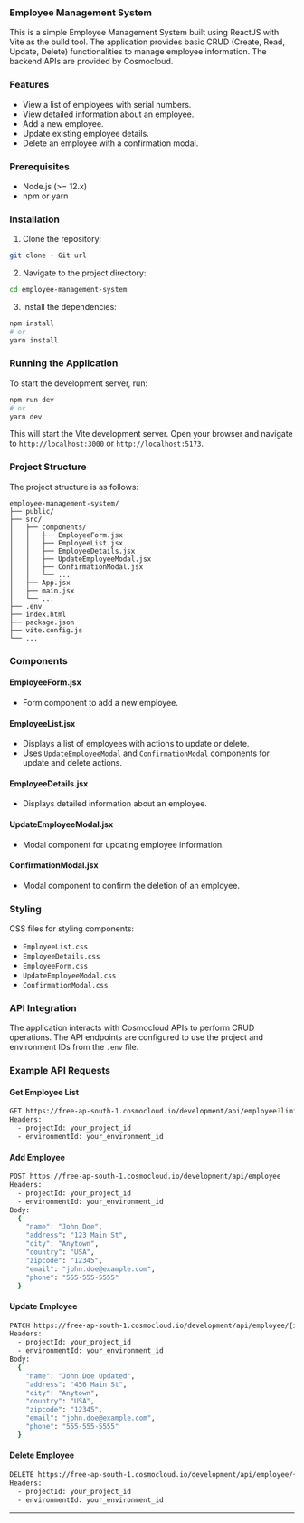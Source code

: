 ### Employee Management System

This is a simple Employee Management System built using ReactJS with Vite as the build tool. The application provides basic CRUD (Create, Read, Update, Delete) functionalities to manage employee information. The backend APIs are provided by Cosmocloud.

### Features

- View a list of employees with serial numbers.
- View detailed information about an employee.
- Add a new employee.
- Update existing employee details.
- Delete an employee with a confirmation modal.

### Prerequisites

- Node.js (>= 12.x)
- npm or yarn

### Installation

1. Clone the repository:

```bash
git clone - Git url
```

2. Navigate to the project directory:

```bash
cd employee-management-system
```

3. Install the dependencies:

```bash
npm install
# or
yarn install
```

### Running the Application

To start the development server, run:

```bash
npm run dev
# or
yarn dev
```

This will start the Vite development server. Open your browser and navigate to `http://localhost:3000` or `http://localhost:5173`.

### Project Structure

The project structure is as follows:

```
employee-management-system/
├── public/
├── src/
│   ├── components/
│   │   ├── EmployeeForm.jsx
│   │   ├── EmployeeList.jsx
│   │   ├── EmployeeDetails.jsx
│   │   ├── UpdateEmployeeModal.jsx
│   │   ├── ConfirmationModal.jsx
│   │   └── ...
│   ├── App.jsx
│   ├── main.jsx
│   └── ...
├── .env
├── index.html
├── package.json
├── vite.config.js
└── ...
```

### Components

#### EmployeeForm.jsx

- Form component to add a new employee.

#### EmployeeList.jsx

- Displays a list of employees with actions to update or delete.
- Uses `UpdateEmployeeModal` and `ConfirmationModal` components for update and delete actions.

#### EmployeeDetails.jsx

- Displays detailed information about an employee.

#### UpdateEmployeeModal.jsx

- Modal component for updating employee information.

#### ConfirmationModal.jsx

- Modal component to confirm the deletion of an employee.

### Styling

CSS files for styling components:

- `EmployeeList.css`
- `EmployeeDetails.css`
- `EmployeeForm.css`
- `UpdateEmployeeModal.css`
- `ConfirmationModal.css`

### API Integration

The application interacts with Cosmocloud APIs to perform CRUD operations. The API endpoints are configured to use the project and environment IDs from the `.env` file.

### Example API Requests

#### Get Employee List

```bash
GET https://free-ap-south-1.cosmocloud.io/development/api/employee?limit=10&offset=0
Headers:
  - projectId: your_project_id
  - environmentId: your_environment_id
```

#### Add Employee

```bash
POST https://free-ap-south-1.cosmocloud.io/development/api/employee
Headers:
  - projectId: your_project_id
  - environmentId: your_environment_id
Body:
  {
    "name": "John Doe",
    "address": "123 Main St",
    "city": "Anytown",
    "country": "USA",
    "zipcode": "12345",
    "email": "john.doe@example.com",
    "phone": "555-555-5555"
  }
```

#### Update Employee

```bash
PATCH https://free-ap-south-1.cosmocloud.io/development/api/employee/{id}
Headers:
  - projectId: your_project_id
  - environmentId: your_environment_id
Body:
  {
    "name": "John Doe Updated",
    "address": "456 Main St",
    "city": "Anytown",
    "country": "USA",
    "zipcode": "12345",
    "email": "john.doe@example.com",
    "phone": "555-555-5555"
  }
```

#### Delete Employee

```bash
DELETE https://free-ap-south-1.cosmocloud.io/development/api/employee/{id}
Headers:
  - projectId: your_project_id
  - environmentId: your_environment_id
```

---

